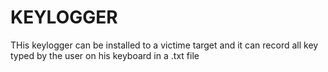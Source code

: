 # KEYLOGGER
THis keylogger can be installed to a victime target and it can record all key typed by the user on his keyboard in a .txt file

